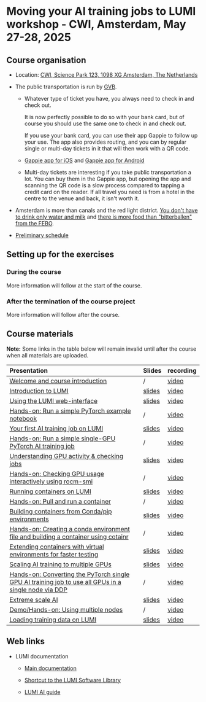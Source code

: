 # Moving your AI training jobs to LUMI workshop - CWI, Amsterdam, May 27-28, 2025

## Course organisation

-   Location: [CWI, Science Park 123, 1098 XG Amsterdam, The Netherlands](https://maps.app.goo.gl/JxNSYntYuBYfvjGV8)


-   The public transportation is run by [GVB](https://www.gvb.nl/).

    -   Whatever type of ticket you have, you always need to check in and check out. 

        It is now perfectly possible to do so with your bank card, but of course you
        should use the same one to check in and check out.

        If you use your bank card, you can use their app Gappie to follow up your use.
        The app also provides routing, and you can by regular single or multi-day
        tickets in it that will then work with a QR code.

    -   [Gappie app for iOS](https://apps.apple.com/nl/app/gvb-reis-app/id1544439867) and
        [Gappie app for Android](https://play.google.com/store/apps/details?id=nl.gvb.reizigersapp)

    -   Multi-day tickets are interesting if you take public transportation a lot.
        You can buy them in the Gappie app, but 
        opening the app and scanning the QR code is a slow process compared to tapping a
        credit card on the reader. If all travel you need is from a hotel in the centre 
        to the venue and back, it isn't worth it.

-   Amsterdam is more than canals and the red light district.
    [You don't have to drink only water and milk](where_to_drink.md) and
    [there is more food than "bitterballen" from the FEBO](where_to_eat.md).
   
-   [Preliminary schedule](schedule.md)

<!--
-   [HedgeDoc for questions](https://md.sigma2.no/lumi-ai-workshop-may25?both)
   
    Questions with longer-term relevance will be incorporated into the pages linked below.
    This HedgeDoc document will not be monitored anymore for further questions after the course.
    The link will likely die over time.
-->
<!--
-   [Zoom link](https://cscfi.zoom.us/j/64948027353?pwd=nJ71W4e6TgT5GvewIpnfWf8uKgILp4.1) 

-   There are two Slurm reservations for the course. One for each day:

    -   First day: `AI_workshop_1` (on the `small-g` Slurm partition)
    -   Second day: `AI_workshop_2` (on the `standard-g` Slurm partition)

    Project with the compute resources: `project_465001958`.
    These resources are limited and should only be used for the exercises during
    the course and not for your own work.
-->
<!--
ReservationName=AI_workshop_1 StartTime=2025-05-27T10:00:00 EndTime=2025-05-27T18:00:00 Duration=08:00:00
   Nodes=nid[005026-005049] NodeCnt=24 CoreCnt=1536 Features=(null) PartitionName=small-g Flags=
   TRES=cpu=3072
   Users=(null) Groups=(null) Accounts=project_465001958 Licenses=(null) State=INACTIVE BurstBuffer=(null) Watts=n/a
   MaxStartDelay=(null)

ReservationName=AI_workshop_2 StartTime=2025-05-28T10:00:00 EndTime=2025-05-28T18:00:00 Duration=08:00:00
   Nodes=nid[005124-005133,005136-005143,005145-005166,005168-005173,005176-005193] NodeCnt=64 CoreCnt=4096 Features=(null) PartitionName=standard-g Flags=
   TRES=cpu=8192
   Users=(null) Groups=(null) Accounts=project_465001958 Licenses=(null) State=INACTIVE BurstBuffer=(null) Watts=n/a
   MaxStartDelay=(null)
-->


## Setting up for the exercises

### During the course

More information will follow at the start of the course.


<!--
If you have an active project on LUMI, you should be able to make the exercises in that project.
To reduce the waiting time during the workshop, use the SLURM reservations we provide (see above).

You can find all exercises on our [AI workshop GitHub page](https://github.com/Lumi-supercomputer/Getting_Started_with_AI_workshop)
-->


### After the termination of the course project

More information will follow after the course.

<!--
Setting up for the exercises is a bit more elaborate now.

The exercises as they were during the course are 
[available as the tag `ai-20250527` in the GitHub repository](https://github.com/Lumi-supercomputer/Getting_Started_with_AI_workshop/tree/ai-20250527). Whereas the repository could simply 
be cloned during the course, now you have to either:

-   Download the content of the repository as 
    a [tar file](https://462000265.lumidata.eu/ai-20250527/files/ai-20250527-Getting_Started_with_AI_workshop.tar)
    or [bzip2-compressed tar file](https://462000265.lumidata.eu/ai-20250527/files/ai-20250527-Getting_Started_with_AI_workshop.tar.bz2)
    or [from the GitHub release](https://github.com/Lumi-supercomputer/Getting_Started_with_AI_workshop/releases/tag/ai-20250527)
    where you have a choice of formats,

-   or clone the repository and then check out the tag `ai-20250527`:

    ```
    git clone https://github.com/Lumi-supercomputer/Getting_Started_with_AI_workshop.git
    cd Getting_Started_with_AI_workshop
    git checkout ai-20250527
    ```

Note also that any reference to a reservation in Slurm has to be removed.

The exercises were thoroughly tested at the time of the course. LUMI is an evolving supercomputer though,
so it is expected that some exercises may fail over time, and modules that need to be loaded, will also
change as at every update we have to drop some versions of the `LUMI` module as the programming environment
is no longer functional. Likewise it is expected that at some point the ROCm driver on the system may
become incompatible with the ROCm versions used in the containers for the course.
-->


## Course materials

**Note:** Some links in the table below will remain invalid until after the course when all
materials are uploaded.

| Presentation | Slides | recording |
|:-------------|:-------|:----------|
| [Welcome and course introduction](extra_00_Course_Introduction.md) | / | [video](extra_00_Course_Introduction.md) |
| [Introduction to LUMI](extra_01_Introduction.md) | [slides](https://462000265.lumidata.eu/ai-20250527/files/LUMI-ai-20250527-01-Lumi_intro.pdf) | [video](extra_01_Introduction.md) |
| [Using the LUMI web-interface](extra_02_Webinterface.md) | [slides](https://462000265.lumidata.eu/ai-20250527/files/LUMI-ai-20250527-02-Using_LUMI_web_UI.pdf) | [video](extra_02_Webinterface.md) |
| [Hands-on: Run a simple PyTorch example notebook](E02_Webinterface.md) | / | [video](E02_Webinterface.md) |
| [Your first AI training job on LUMI](extra_03_FirstJob.md) | [slides](https://462000265.lumidata.eu/ai-20250527/files/LUMI-ai-20250527-03-First_AI_job.pdf) | [video](extra_03_FirstJob.md) |
| [Hands-on: Run a simple single-GPU PyTorch AI training job](E03_FirstJob.md) | / | [video](E03_FirstJob.md) |
| [Understanding GPU activity & checking jobs](extra_04_CheckingGPU.md) | [slides](https://462000265.lumidata.eu/ai-20250527/files/LUMI-ai-20250527-04-Understanding_GPU_activity.pdf) | [video](extra_04_CheckingGPU.md) |
| [Hands-on: Checking GPU usage interactively using rocm-smi](E04_CheckingGPU.md) | / | [video](E04_CheckingGPU.md) |
| [Running containers on LUMI](extra_05_RunningContainers.md) | [slides](https://462000265.lumidata.eu/ai-20250527/files/LUMI-ai-20250527-05-Running_containers_on_LUMI.pdf) | [video](extra_05_RunningContainers.md) |
| [Hands-on: Pull and run a container](E05_RunningContainers.md) | / | [video](E05_RunningContainers.md) |
| [Building containers from Conda/pip environments](extra_06_BuildingContainers.md) | [slides](https://462000265.lumidata.eu/ai-20250527/files/LUMI-ai-20250527-06-Building_containers_from_conda_pip_environments.pdf) | [video](extra_06_BuildingContainers.md) |
| [Hands-on: Creating a conda environment file and building a container using cotainr](E06_BuildingContainers.md) | / | [video](E06_BuildingContainers.md) |
| [Extending containers with virtual environments for faster testing](extra_07_VirtualEnvironments.md) | [slides](https://462000265.lumidata.eu/ai-20250527/files/LUMI-ai-20250527-07-Extending_containers.pdf) | [video](extra_07_VirtualEnvironments.md) |
| [Scaling AI training to multiple GPUs](extra_08_MultipleGPUs.md) | [slides](https://462000265.lumidata.eu/ai-20250527/files/LUMI-ai-20250527-08-Scaling_multiple_GPUs.pdf) | [video](extra_08_MultipleGPUs.md) |
| [Hands-on: Converting the PyTorch single GPU AI training job to use all GPUs in a single node via DDP](E08_MultipleGPUs.md) | / | [video](E08_MultipleGPUs.md) |
| [Extreme scale AI](extra_09_ExtremeScale.md) | [slides](https://462000265.lumidata.eu/ai-20250527/files/LUMI-ai-20250527-09-Extreme_scale_AI.pdf) | [video](extra_09_ExtremeScale.md) |
| [Demo/Hands-on: Using multiple nodes](E09_ExtremeScale.md) | / | [video](E09_ExtremeScale.md) |
| [Loading training data on LUMI](extra_10_TrainingData.md) | [slides](https://462000265.lumidata.eu/ai-20250527/files/LUMI-ai-20250527-10-Training_Data_on_LUMI.pdf) | [video](extra_10_TrainingData.md) |

<!--
| [Coupling machine learning with HPC simulation](extra_11_Coupling.md) | [slides](https://462000265.lumidata.eu/ai-20250527/files/LUMI-ai-20250527-11-Coupling_Simulation_and_AI.pdf) | [video](extra_11_Coupling.md) |
| [Hands-on: Advancing your project and general Q&A](E12_Project_and_QA.md)| / | [video](E12_Project_and_QA.md) |
-->

## Web links

-   LUMI documentation

    -   [Main documentation](https://docs.lumi-supercomputer.eu/)

    -   [Shortcut to the LUMI Software Library](https://lumi-supercomputer.github.io/LUMI-EasyBuild-docs/)

    -   [LUMI AI guide](https://github.com/Lumi-supercomputer/LUMI-AI-Guide)

